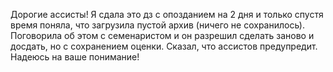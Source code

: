 Дорогие ассисты! Я сдала это дз с опозданием на 2 дня и только спустя время поняла, что загрузила пустой архив (ничего не сохранилось). Поговорила об этом с семенаристом и он разрешил сделать заново и досдать, но с сохранением оценки. Сказал, что ассистов предупредит. Надеюсь на ваше понимание!
